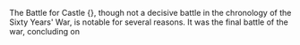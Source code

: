 The Battle for Castle {}, though not a decisive battle in the chronology of the Sixty Years' War, is notable for several reasons. It was the final battle of the war, concluding on 